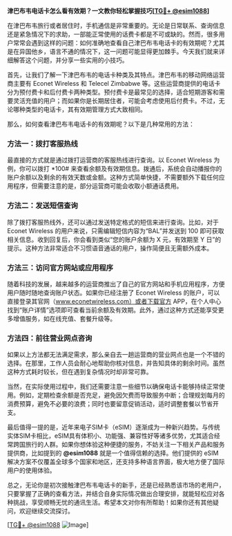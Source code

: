 **津巴布韦电话卡怎么看有效期？一文教你轻松掌握技巧[[TG💪+ @esim1088](https://t.me/s/esim1088)]**

在津巴布韦旅行或者居住时，手机通信是非常重要的。无论是日常联系、查询信息还是紧急情况下的求助，一部能正常使用的话费卡都是不可或缺的。然而，很多用户常常会遇到这样的问题：如何准确地查看自己津巴布韦电话卡的有效期呢？尤其是在异国他乡，语言不通的情况下，这一问题可能显得更加棘手。今天我们就来详细解答这个问题，并分享一些实用的小技巧。

首先，让我们了解一下津巴布韦的电话卡种类及其特点。津巴布韦的移动网络运营商主要有 Econet Wireless 和 Telecel Zimbabwe 等。这些运营商提供的电话卡分为预付费卡和后付费卡两种类型。预付费卡是最常见的选择，适合短期游客和需要灵活充值的用户；而如果你是长期居住者，可能会考虑使用后付费卡。不过，无论哪种类型的电话卡，其有效期管理方式大致相同。

那么，如何查看津巴布韦电话卡的有效期呢？以下是几种常用的方法：

### 方法一：拨打客服热线

最直接的方式就是通过拨打运营商的客服热线进行查询。以 Econet Wireless 为例，你可以拨打 *100# 来查看余额及有效期信息。拨通后，系统会自动播报你的账户余额以及剩余的有效天数或金额。这种方式简单快捷，不需要额外下载任何应用程序，但需要注意的是，部分运营商可能会收取小额通话费用。

### 方法二：发送短信查询

除了拨打客服热线外，还可以通过发送特定格式的短信来进行查询。比如，对于 Econet Wireless 的用户来说，只需编辑短信内容为“BAL”并发送到 100 即可获取相关信息。收到回复后，你会看到类似“您的账户余额为 X 元，有效期至 Y 日”的提示。这种方法非常适合不习惯语音通话的用户，操作简便且无需额外成本。

### 方法三：访问官方网站或应用程序

随着科技的发展，越来越多的运营商推出了自己的官方网站和手机应用程序，方便用户随时随地查询账户状态。如果你已经注册了 Econet Wireless 的账户，可以直接登录其官网（www.econetwireless.com）或者下载官方 APP，在个人中心找到“账户详情”选项即可查看当前余额及有效期。此外，通过这种方式还能享受更多增值服务，如在线充值、套餐升级等。

### 方法四：前往营业网点咨询

如果以上方法都无法满足需求，那么亲自去一趟运营商的营业网点也是一个不错的选择。在那里，工作人员会耐心地帮助你核对信息，并告知具体的剩余时间。虽然这种方式耗时较长，但在遇到复杂情况时却非常可靠。

当然，在实际使用过程中，我们还需要注意一些细节以确保电话卡能够持续正常使用。例如，定期检查余额是否充足，避免因欠费而导致服务中断；合理规划每月的消费预算，避免不必要的浪费；同时也要留意促销活动，适时调整套餐以节省开支。

最后值得一提的是，近年来电子SIM卡（eSIM）逐渐成为一种新兴趋势。与传统实体SIM卡相比，eSIM具有体积小、功能强、兼容性好等诸多优势，尤其适合经常跨国旅行的人群。如果你想体验这种便捷的服务，不妨关注一下相关产品和服务提供商，比如提到的 **@esim1088** 就是一个值得信赖的选择。他们提供的 eSIM 解决方案不仅覆盖全球多个国家和地区，还支持多种语言界面，极大地方便了国际用户的使用体验。

总之，无论你是初次接触津巴布韦电话卡的新手，还是已经熟悉该市场的老用户，只要掌握了正确的查看方法，并结合自身实际情况做出合理安排，就能轻松应对各种挑战，享受顺畅无忧的通讯生活。希望本文对你有所帮助！如果你还有其他疑问，欢迎继续交流探讨。

[[TG💪+ @esim1088](https://t.me/s/esim1088) ![Image](https://i.postimg.cc/4NQfJmqS/Snipaste-2025-05-13-00-14-12.png)]